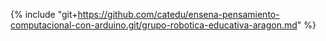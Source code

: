 
{% include "git+https://github.com/catedu/ensena-pensamiento-computacional-con-arduino.git/grupo-robotica-educativa-aragon.md" %}
